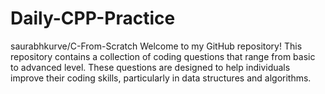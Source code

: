 # Daily-CPP-Practice
saurabhkurve/C-From-Scratch
Welcome to my GitHub repository! This repository contains a collection of coding questions that range from basic to advanced level. These questions are designed to help individuals improve their coding skills, particularly in data structures and algorithms.
